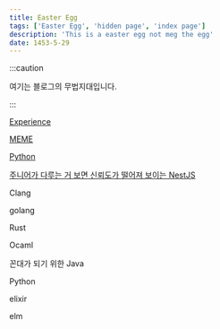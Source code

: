```yaml
---
title: Easter Egg
tags: ['Easter Egg', 'hidden page', 'index page']
description: 'This is a easter egg not meg the egg'
date: 1453-5-29
---
```


:::caution

여기는 블로그의 무법지대입니다.

:::

[Experience](experience)

[MEME](meme)

[Python](python)

[주니어가 다루는 거 보면 신뢰도가 떨어져 보이는 NestJS](nest)

<!-- @todo: 시니어가 되면 Spring 따라하는 NestJS라고 수정하기 -->

Clang

golang

Rust

Ocaml

꼰대가 되기 위한 Java

Python

elixir

elm
